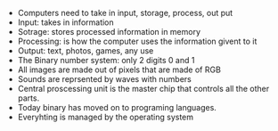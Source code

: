 - Computers need to take in input, storage, process, out put
- Input: takes in information
- Sotrage: stores processed information in memory
- Processing: is how the computer uses the information givent to it
- Output: text, photos, games, any use
- The Binary number system: only 2 digits 0 and 1
- All images are made out of pixels that are made of RGB
- Sounds are reprsented by waves with numbers
- Central proscessing unit is the master chip that controls all the other parts. 
- Today binary has moved on to programing languages. 
- Everyhting is managed by the operating system